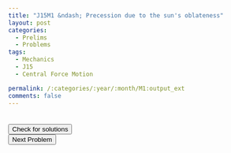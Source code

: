 ```yaml
---
title: "J15M1 &ndash; Precession due to the sun's oblateness"
layout: post
categories:
  - Prelims
  - Problems
tags:
  - Mechanics
  - J15
  - Central Force Motion

permalink: /:categories/:year/:month/M1:output_ext
comments: false
---
```

<object data="2015J1M.pdf" type="application/pdf" width="100%" height="500"></object>

<div class='navbar'>
	<div float='left'><button onclick="window.location='T3.html'" style='visibility: hidden;'>Previous Problem</button></div>
	<div float='center'><button onclick="window.location='https://princetonprelim.com/prelim/32/'">Check for solutions</button></div>
	<div float='right'><button onclick="window.location='M2.html'" > Next Problem</button></div>
</div>
